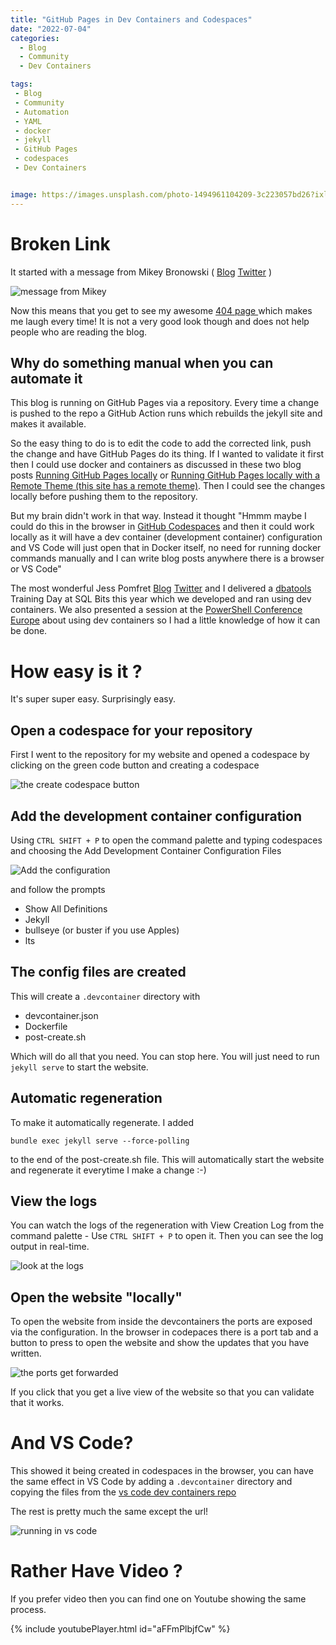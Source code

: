```yaml
---
title: "GitHub Pages in Dev Containers and Codespaces"
date: "2022-07-04" 
categories:
  - Blog
  - Community
  - Dev Containers

tags:
 - Blog
 - Community
 - Automation
 - YAML
 - docker
 - jekyll
 - GitHub Pages
 - codespaces
 - Dev Containers


image: https://images.unsplash.com/photo-1494961104209-3c223057bd26?ixlib=rb-1.2.1&ixid=MnwxMjA3fDB8MHxwaG90by1wYWdlfHx8fGVufDB8fHx8&auto=format&fit=crop&w=1102&q=80
---
```


# Broken Link

It started with a message from Mikey Bronowski ( [Blog](https://www.bronowski.it/blog/)  [Twitter](https://twitter.com/@MikeyBronowski) )  

![message from Mikey](/assets/uploads/2022/07/mikey-dm.png)

Now this means that you get to see my awesome [404 page ](https://blog.robsewell.com/justsomethingsad) which makes me laugh every time! It is not a very good look though and does not help people who are reading the blog.  

## Why do something manual when you can automate it

This blog is running on GitHub Pages via a repository. Every time a change is pushed to the repo a GitHub Action runs which rebuilds the jekyll site and makes it available.

So the easy thing to do is to edit the code to add the corrected link, push the change and have GitHub Pages do its thing. If I wanted to validate it first then I could use docker and containers as discussed in these two blog posts [Running GitHub Pages locally](2021-04-11-locally-viewing-github-pages-new-data-saturdays.md) or [Running GitHub Pages locally with a Remote Theme (this site has a remote theme)](2021-04-15-locally-viewing-github-pages-locally-with-remote-theme.md). Then I could see the changes locally before pushing them to the repository.

But my brain didn't work in that way. Instead it thought "Hmmm maybe I could do this in the browser in [GitHub Codespaces](https://github.com/features/codespaces) and then it could work locally as it will have a dev container (development container) configuration and VS Code will just open that in Docker itself, no need for running docker commands manually and I can write blog posts anywhere there is a browser or VS Code"  

The most wonderful Jess Pomfret [Blog](https://jesspomfret.com) [Twitter](https://twitter.com/@jpomfret) and I delivered a [dbatools](https://dbatools.io) Training Day at SQL Bits this year which we developed and ran using dev containers. We also presented a session at the [PowerShell Conference Europe](psconf.eu) about using dev containers so I had a little knowledge of how it can be done.  

# How easy is it ?

It's super super easy. Surprisingly easy.  

## Open a codespace for your repository

First I went to the repository for my website and opened a codespace by clicking on the green code button and creating a codespace

![the create codespace button](/assets/uploads/2022/07/create-codespace.png)

## Add the development container configuration

Using `CTRL SHIFT + P` to open the command palette and typing codespaces and choosing the Add Development Container Configuration Files

![Add the configuration](/assets/uploads/2022/07/add-config.png)

and follow the prompts

- Show All Definitions
- Jekyll
- bullseye (or buster if you use Apples)
- lts

## The config files are created

This will create a `.devcontainer` directory with 
- devcontainer.json
- Dockerfile
- post-create.sh

Which will do all that you need. You can stop here. You will just need to run `jekyll serve` to start the website.

## Automatic regeneration

To make it automatically regenerate. I added  

`bundle exec jekyll serve --force-polling`

to the end of the post-create.sh file. This will automatically start the website and regenerate it everytime I make a change :-)

## View the logs

You can watch the logs of the regeneration with View Creation Log from the command palette - Use `CTRL SHIFT + P` to open it. Then you can see the log output in real-time.

![look at the logs](/assets/uploads/2022/07/view-creation-log.png)

## Open the website "locally"

To open the website from inside the devcontainers the ports are exposed via the configuration. In the browser in codepaces there is a port tab and a button to press to open the website and show the updates that you have written.

![the ports get forwarded](/assets/uploads/2022/07/port-forwards.png)

If you click that you get a live view of the website so that you can validate that it works.

# And VS Code?

This showed it being created in codespaces in the browser, you can have the same effect in VS Code by adding a `.devcontainer` directory and copying the files from the [vs code dev containers repo](https://github.com/microsoft/vscode-dev-containers/tree/v0.238.1/containers/jekyll/.devcontainer)

The rest is pretty much the same except the url!

![running in vs code](/assets/uploads/2022/07/vscode.png)

# Rather Have Video ?

If you prefer video then you can find one on Youtube showing the same process. 

{% include youtubePlayer.html id="aFFmPlbjfCw" %}
